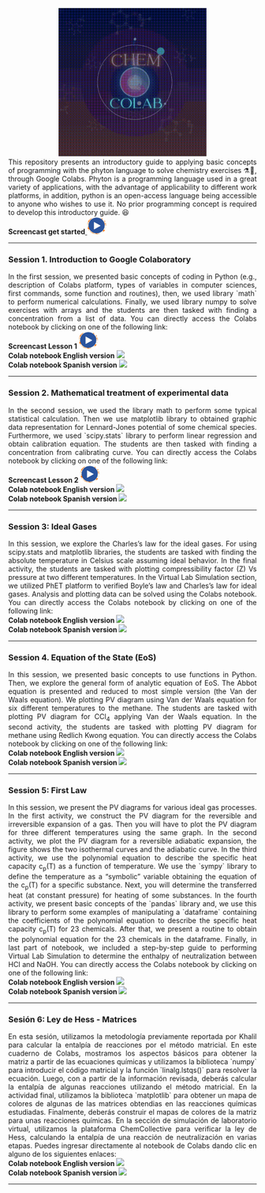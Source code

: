 <div align="center"><img src='https://github.com/wavallejol/ColabChem/blob/main/Images/COLAB.gif' width = "300" height = "300" /> </a></div>
  <div align="justify">This repository presents an introductory guide to applying basic concepts of programming with the phyton language to solve chemistry exercises ⚗🧪, through Google Colabs. Phyton is a programming language used in a great variety of applications, with the advantage of applicability to different work platforms, in addition, python is an open-access language being accessible to anyone who wishes to use it. No prior programming concept is required to develop this introductory guide. 😆 </div>
  
   <div <H4><b>Screencast get started</b><a href="hhttps://youtu.be/KBlv9zN2e0k">  <img src='https://github.com/wavallejol/ColabChem/blob/main/Images/play3.png' width = "39" height = "36" /> </a></div>
  <hr size="4" width="100%" color="red"> 
  
<div <p><H3><b>Session 1. Introduction to Google Colaboratory</b></div> 
 <div align="justify">In the first session, we presented basic concepts of coding in Python (e.g., description of Colabs platform, types of variables in computer sciences, first commands, some function and routines), then, we used library `math` to perform numerical calculations. Finally, we used library numpy to solve exercises with arrays and the students are then tasked with finding a concentration from a list of data. You can directly access the Colabs notebook by clicking on one of the following link:</div>
 
 <div <H4><b>Screencast Lesson 1 </b><a href="https://colab.research.google.com/github/wavallejol/ColabChem/blob/main/Session1_English.ipynb">  <img src='https://github.com/wavallejol/ColabChem/blob/main/Images/play3.png' width = "39" height = "36" /> </a></div>
  
  <div <H4><b>Colab notebook English version</b> <a href="https://colab.research.google.com/github/wavallejol/ColabChem/blob/main/Session1_English.ipynb"> <img src='https://colab.research.google.com/assets/colab-badge.svg' /> </a></div>
  
  <div <H4><b>Colab notebook Spanish version</b> <a href="https://colab.research.google.com/github/wavallejol/ColabChem/blob/main/Sesi%C3%B3n1_Intro_A.ipynb"> <img src='https://colab.research.google.com/assets/colab-badge.svg' /> </a></div>
  <hr size="4" width="100%" color="red"> 
  
<div <p><H3><b>Session 2. Mathematical treatment of experimental data</b></div> 
 <div align="justify">In the second session, we used the library math to perform some typical statistical calculation. Then we use matplotlib library to obtained graphic data representation for Lennard-Jones potential of some chemical species. Furthermore, we used `scipy.stats` library to perform linear regression and obtain calibration equation. The students are then tasked with finding a concentration from calibrating curve. You can directly access the Colabs notebook by clicking on one of the following link:</div>
 
 <div <H4><b>Screencast Lesson 2 </b><a href="https://colab.research.google.com/github/wavallejol/ColabChem/blob/main/Session1_English.ipynb">  <img src='https://github.com/wavallejol/ColabChem/blob/main/Images/play3.png' width = "39" height = "36" /> </a></div>
 
  <div <H4><b>Colab notebook English version </b><a href="https://colab.research.google.com/github/wavallejol/ColabChem/blob/main/Session2_English.ipynb"> <img src='https://colab.research.google.com/assets/colab-badge.svg' /> </a></div>
 
  <div <H4><b>Colab notebook Spanish version </b><a href="https://colab.research.google.com/github/wavallejol/ColabChem/blob/main/Sesi%C3%B3n2_Intro_B.ipynb"> <img src='https://colab.research.google.com/assets/colab-badge.svg' /> </a></div>
  <hr size="4" width="100%" color="red"> 
  
<div <p><H3><b>Session 3: Ideal Gases</b></div>
  <div align="justify">In this session, we explore the Charles’s law for the ideal gases.  For using scipy.stats and matplotlib libraries, the students are tasked with finding the absolute temperature in Celsius scale assuming ideal behavior. In the final activity, the students are tasked with plotting compressibility factor (Z) Vs pressure at two different temperatures.  In the Virtual Lab Simulation section, we utilized PhET platform to verified Boyle’s law and Charles’s law for ideal gases. Analysis and plotting data can be solved using the Colabs notebook. You can directly access the Colabs notebook by clicking on one of the following link:</div>
  
   <div <H4><b>Colab notebook English version </b><a href="https://colab.research.google.com/github/wavallejol/ColabChem/blob/main/Session3_English.ipynb"> <img src='https://colab.research.google.com/assets/colab-badge.svg' /> </a></div>
 
  <div <H4><b>Colab notebook Spanish version </b><a href="https://colab.research.google.com/github/wavallejol/ColabChem/blob/main/Sesi%C3%B3n3_Gases_Ideales.ipynb"> <img src='https://colab.research.google.com/assets/colab-badge.svg' /> </a></div> 
  <hr size="4" width="100%" color="red"> 
  
  <div <p><H3><b>Session 4. Equation of the State (EoS)</b></div> 
  <div align="justify">In this session, we presented basic concepts to use functions in Python. Then, we explore the general form of analytic equation of EoS. The Abbot equation is presented and reduced to most simple version (the Van der Waals equation). We plotting PV diagram using Van der Waals equation for six different temperatures to the methane.  The students are tasked with plotting PV diagram for CCl<sub>4</sub> applying Van der Waals equation. In the second activity, the students are tasked with plotting PV diagram for methane using Redlich Kwong equation. You can directly access the Colabs notebook by clicking on one of the following link:</div>
   
   <div <H4><b>Colab notebook English version </b><a href="https://colab.research.google.com/github/wavallejol/ColabChem/blob/main/Session4_English.ipynb"> <img src='https://colab.research.google.com/assets/colab-badge.svg' /> </a></div>
  
  <div <H4><b>Colab notebook Spanish version </b><a href="https://colab.research.google.com/github/wavallejol/ColabChem/blob/main/Sesi%C3%B3n4_EoS.ipynb"> <img src='https://colab.research.google.com/assets/colab-badge.svg' /> </a></div>
  <hr size="4" width="100%" color="red"> 
  
<div <p><H3><b>Session 5: First Law</b></div> 
  <div align="justify">In this session, we present the PV diagrams for various ideal gas processes. In the first activity, we construct the PV diagram for the reversible and irreversible expansion of a gas. Then you will have to plot the PV diagram for three different temperatures using the same graph. In the second activity, we plot the PV diagram for a reversible adiabatic expansion, the figure shows the two isothermal curves and the adiabatic curve. In the third activity, we use the polynomial equation to describe the specific heat capacity c<sub>p</sub>(T) as a function of temperature. We use the `sympy` library to define the temperature as a “symbolic” variable obtaining the equation of the c<sub>p</sub>(T) for a specific substance. Next, you will determine the transferred heat (at constant pressure) for heating of some substances. In the fourth activity, we present basic concepts of the `pandas` library and, we use this library to perform some examples of manipulating a `dataframe` containing the coefficients of the polynomial equation to describe the specific heat capacity c<sub>p</sub>(T) for 23 chemicals. After that, we present a routine to obtain the polynomial equation for the 23 chemicals in the dataframe. Finally, in last part of notebook, we included a step-by-step guide to performing Virtual Lab Simulation to determine the enthalpy of neutralization between HCl and NaOH. You can directly access the Colabs notebook by clicking on one of the following link:</div>
   
  <div <H4><b>Colab notebook English version </b><a href="https://colab.research.google.com/github/wavallejol/ColabChem/blob/main/Session5_English.ipynb"> <img src='https://colab.research.google.com/assets/colab-badge.svg' /> </a></div>
  
  <div <H4><b>Colab notebook Spanish version </b><a href="https://colab.research.google.com/github/wavallejol/ColabChem/blob/main/Sesi%C3%B3n5_Primera_Ley.ipynb"> <img src='https://colab.research.google.com/assets/colab-badge.svg' /> </a></div>
  <hr size="4" width="100%" color="red"> 
  
<div <p><H3><b>Sesión 6: Ley de Hess - Matrices</b></div> 
 <div align="justify">En esta sesión, utilizamos la metodología previamente reportada por Khalil para calcular la entalpía de reacciones por el método matricial. En este cuaderno de Colabs, mostramos los aspectos básicos para obtener la matriz a partir de las ecuaciones químicas y utilizamos la biblioteca `numpy` para introducir el código matricial y la función `linalg.lstqs()` para resolver la ecuación. Luego, con a partir de la información revisada, deberás calcular la entalpía de algunas reacciones utilizando el método matricial. En la actividad final, utilizamos la biblioteca `matplotlib` para obtener un mapa de colores de algunas de las matrices obtendias en las reacciones químicas estudiadas. Finalmente, deberás construir el mapas de colores de la matriz para unas reacciones químicas. En la sección de simulación de laboratorio virtual, utilizamos la plataforma ChemCollective para verificar la ley de Hess, calculando la entalpía de una reacción de neutralización en varias etapas. Puedes ingresar directamente al notebook de Colabs dando clic en alguno de los siguientes enlaces:</div>
   
  <div <H4><b>Colab notebook English version </b><a href="https://colab.research.google.com/github/wavallejol/ColabChem/blob/main/Session6_English.ipynb"> <img src='https://colab.research.google.com/assets/colab-badge.svg' /> </a></div>
  
  <div <H4><b>Colab notebook Spanish version </b><a href="https://colab.research.google.com/github/wavallejol/ColabChem/blob/main/Sesi%C3%B3n6_Ley_de_Hess-Matrices.ipynb"> <img src='https://colab.research.google.com/assets/colab-badge.svg' /> </a></div>
  <hr size="4" width="100%" color="red"> 
